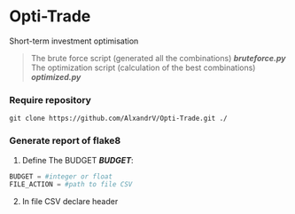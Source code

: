 # Opti-Trade

Short-term investment optimisation 

> The brute force script (generated all the combinations) ***bruteforce.py***  
> The optimization script (calculation of the best combinations) ***optimized.py***  
### Require repository

`git clone https://github.com/AlxandrV/Opti-Trade.git ./`


### Generate report of flake8

1. Define The BUDGET ***BUDGET***:
```python
BUDGET = #integer or float
FILE_ACTION = #path to file CSV
```  
2. In file CSV declare header